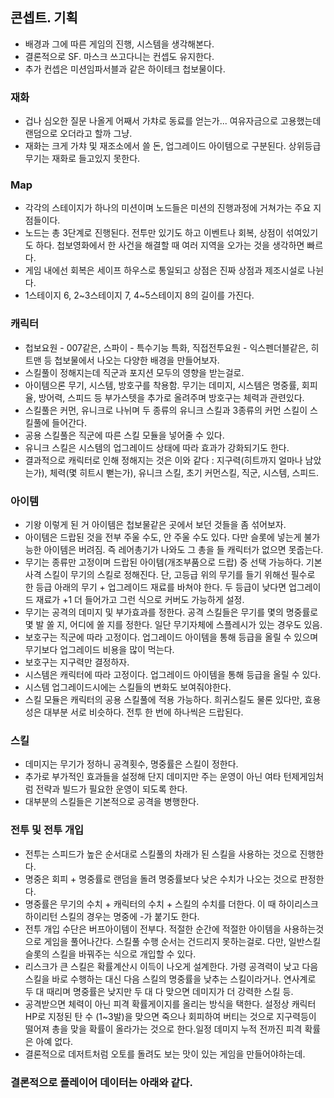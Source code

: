 ## 콘셉트. 기획
* 배경과 그에 따른 게임의 진행, 시스템을 생각해본다.
* 결론적으로 SF. 마스크 쓰고다니는 컨셉도 유지한다.
* 추가 컨셉은 미션임파서블과 같은 하이테크 첩보물이다.
### 재화
* 겁나 심오한 질문 나올게 어째서 가챠로 동료를 얻는가... 여유자금으로 고용했는데 랜덤으로 오더라고 할까 그냥.
* 재화는 크게 가챠 및 재조소에서 쓸 돈, 업그레이드 아이템으로 구분된다. 상위등급 무기는 재화로 들고있지 못한다.
### Map
* 각각의 스테이지가 하나의 미션이며 노드들은 미션의 진행과정에 거쳐가는 주요 지점들이다.
* 노드는 총 3단계로 진행된다. 전투만 있기도 하고 이벤트나 회복, 상점이 섞여있기도 하다. 첩보영화에서 한 사건을 해결할 때 여러 지역을 오가는 것을 생각하면 빠르다.
* 게임 내에선 회복은 세이프 하우스로 통일되고 상점은 진짜 상점과 제조시설로 나뉜다. 
* 1스테이지 6, 2~3스테이지 7, 4~5스테이지 8의 길이를 가진다.
### 캐릭터
* 첩보요원 - 007같은, 스파이 - 특수기능 특화, 직접전투요원 - 익스펜더블같은, 히트맨 등 첩보물에서 나오는 다양한 배경을 만들어보자.
* 스킬풀이 정해지는데 직군과 포지션 모두의 영향을 받는걸로.
* 아이템으론 무기, 시스템, 방호구를 착용함. 무기는 데미지, 시스템은 명중률, 회피율, 방어력, 스피드 등 부가스텟을 추가로 올려주며 방호구는 체력과 관련있다.
* 스킬풀은 커먼, 유니크로 나뉘며 두 종류의 유니크 스킬과 3종류의 커먼 스킬이 스킬풀에 들어간다.
* 공용 스킬풀은 직군에 따른 스킬 모듈을 넣어줄 수 있다.
* 유니크 스킬은 시스템의 업그레이드 상태에 따라 효과가 강화되기도 한다.
* 결과적으로 캐릭터로 인해 정해지는 것은 이와 같다 : 지구력(히트까지 얼마나 남았는가), 체력(몇 히트시 뻗는가), 유니크 스킬, 초기 커먼스킬, 직군, 시스템, 스피드.
### 아이템
* 기왕 이렇게 된 거 아이템은 첩보물같은 곳에서 보던 것들을 좀 섞어보자.
* 아이템은 드랍된 것을 전부 주울 수도, 안 주울 수도 있다. 다만 슬롯에 넣는게 불가능한 아이템은 버려짐. 즉 레어총기가 나와도 그 총을 들 캐릭터가 없으면 못줍는다.
* 무기는 종류만 고정이며 드랍된 아이템(개조부품으로 드랍) 중 선택 가능하다. 기본 사격 스킬이 무기의 스킬로 정해진다. 단, 고등급 위의 무기를 들기 위해선 필수로 한 등급 아래의 무기 + 업그레이드 재료를 바쳐야 한다. 두 등급이 낮다면 업그레이드 재료가 +1 더 들어가고 그런 식으로 커버도 가능하게 설정.
* 무기는 공격의 데미지 및 부가효과를 정한다. 공격 스킬들은 무기를 몇의 명중률로 몇 발 쏠 지, 어디에 쏠 지를 정한다. 일단 무기자체에 스플레시가 있는 경우도 있음.
* 보호구는 직군에 따라 고정이다. 업그레이드 아이템을 통해 등급을 올릴 수 있으며 무기보다 업그레이드 비용을 많이 먹는다.
* 보호구는 지구력만 결정하자.
* 시스템은 캐릭터에 따라 고정이다. 업그레이드 아이템을 통해 등급을 올릴 수 있다.
* 시스템 업그레이드시에는 스킬들의 변화도 보여줘야한다.
* 스킬 모듈은 캐릭터의 공용 스킬풀에 적용 가능하다. 희귀스킬도 물론 있다만, 효용성은 대부분 서로 비슷하다. 전투 한 번에 하나씩은 드랍된다.
### 스킬
* 데미지는 무기가 정하니 공격횟수, 명중률은 스킬이 정한다.
* 추가로 부가적인 효과들을 설정해 단지 데미지만 주는 운영이 아닌 여타 턴제게임처럼 전략과 빌드가 필요한 운영이 되도록 한다. 
* 대부분의 스킬들은 기본적으로 공격을 병행한다.
### 전투 및 전투 개입
* 전투는 스피드가 높은 순서대로 스킬풀의 차래가 된 스킬을 사용하는 것으로 진행한다.
* 명중은 회피 + 명중률로 랜덤을 돌려 명중률보다 낮은 수치가 나오는 것으로 판정한다.
* 명중률은 무기의 수치 + 캐릭터의 수치 + 스킬의 수치를 더한다. 이 때 하이리스크 하이리턴 스킬의 경우는 명중에 -가 붙기도 한다.
* 전투 개입 수단은 버프아이템이 전부다. 적절한 순간에 적절한 아이템을 사용하는것으로 게임을 풀어나간다. 스킬풀 수행 순서는 건드리지 못하는걸로. 다만, 일반스킬 슬롯의 스킬을 바꿔주는 식으로 개입할 수 있다.
* 리스크가 큰 스킬은 확률계산시 이득이 나오게 설계한다. 가령 공격력이 낮고 다음 스킬을 바로 수행하는 대신 다음 스킬의 명중률을 낮추는 스킬이라거나. 연사계로 두 대 때리며 명중률은 낮지만 두 대 다 맞으면 데미지가 더 강력한 스킬 등.
* 공격받으면 체력이 아닌 피격 확률게이지를 올리는 방식을 택한다. 설정상 캐릭터 HP로 지정된 탄 수 (1~3발)을 맞으면 죽으나 회피하여 버티는 것으로 지구력등이 떨어져 총을 맞을 확률이 올라가는 것으로 한다.일정 데미지 누적 전까진 피격 확률은 아예 없다.
* 결론적으로 데저트처럼 오토를 돌려도 보는 맛이 있는 게임을 만들어야하는데.
### 결론적으로 플레이어 데이터는 아래와 같다.

